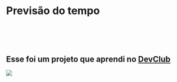 <h1>Previsão do tempo<h1/>
<br>
<h2>Esse foi um projeto que aprendi no <a  href="http://rodolfomori.com.br/devclub">DevClub</a> </h2>

<img src="https://raw.githubusercontent.com/PatriciaOp/previs-o-do-tempo/ee6dc17c81d6d7d0c331c8adfa5e27f018e51c58/Assets/Mockup%20previs%C3%A3o%20do%20tempo.jpg"/>
